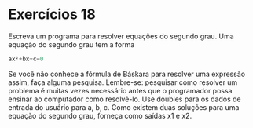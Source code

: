 # Exercícios 18

Escreva um programa para resolver equações do segundo grau. Uma equação do segundo grau tem a forma

```cpp
ax²+bx+c=0
```

Se você não conhece a fórmula de Báskara para resolver uma expressão assim, faça alguma pesquisa. Lembre-se: pesquisar como resolver um problema é muitas vezes necessário antes que o programador possa ensinar ao computador como resolvê-lo.  Use doubles para os dados de entrada do usuário para a, b, c. Como existem duas soluções para uma equação do segundo grau, forneça como saídas x1 e x2.
